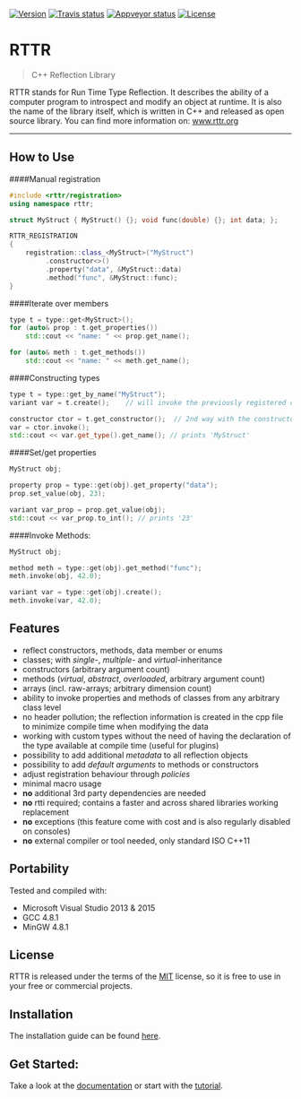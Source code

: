 <a target="_blank" href="https://github.com/rttrorg/rttr/releases/latest">![Version][badge.version]</a> <a target="_blank" href="https://travis-ci.org/rttrorg/rttr">![Travis status][badge.Travis]</a> <a target="_blank" href="https://ci.appveyor.com/project/acki-m/rttr">![Appveyor status][badge.Appveyor]</a> <a target="_blank" href="https://raw.githubusercontent.com/rttrorg/rttr/master/LICENSE.txt">![License][badge.license]</a>

RTTR
====
> C++ Reflection Library

RTTR stands for Run Time Type Reflection. 
It describes the ability of a computer program to introspect and modify an object at runtime. It is also the name of the library itself, which is written in C++ and released as open source library.
You can find more information on: <a target="_blank" href="http://www.rttr.org">www.rttr.org</a>

----------

How to Use
----------

####Manual registration
```cpp
#include <rttr/registration>
using namespace rttr;

struct MyStruct { MyStruct() {}; void func(double) {}; int data; };

RTTR_REGISTRATION
{
    registration::class_<MyStruct>("MyStruct")
         .constructor<>()
         .property("data", &MyStruct::data)
         .method("func", &MyStruct::func);
}
```
####Iterate over members
```cpp
type t = type::get<MyStruct>();
for (auto& prop : t.get_properties())
    std::cout << "name: " << prop.get_name();

for (auto& meth : t.get_methods())
    std::cout << "name: " << meth.get_name();
```

####Constructing types
```cpp
type t = type::get_by_name("MyStruct");
variant var = t.create();    // will invoke the previously registered ctor

constructor ctor = t.get_constructor();  // 2nd way with the constructor class
var = ctor.invoke();
std::cout << var.get_type().get_name(); // prints 'MyStruct'
```

####Set/get properties
```cpp
MyStruct obj;

property prop = type::get(obj).get_property("data");
prop.set_value(obj, 23);

variant var_prop = prop.get_value(obj);
std::cout << var_prop.to_int(); // prints '23'
```

####Invoke Methods:
```cpp
MyStruct obj;

method meth = type::get(obj).get_method("func");
meth.invoke(obj, 42.0);

variant var = type::get(obj).create();
meth.invoke(var, 42.0);
```

Features
---------
- reflect constructors, methods, data member or enums
- classes; with *single*-, *multiple*- and *virtual*-inheritance
- constructors (arbitrary argument count)
- methods (*virtual*, *abstract*, *overloaded*, arbitrary argument count)
- arrays (incl. raw-arrays; arbitrary dimension count)
- ability to invoke properties and methods of classes from any arbitrary class level
- no header pollution; the reflection information is created in the cpp file to minimize compile time when modifying the data
- working with custom types without the need of having the declaration of the type available at compile time (useful for plugins)
- possibility to add additional *metadata* to all reflection objects
- possibility to add *default arguments* to methods or constructors
- adjust registration behaviour through *policies*
- minimal macro usage
- **no** additional 3rd party dependencies are needed
- **no** rtti required; contains a faster and across shared libraries working replacement
- **no** exceptions (this feature come with cost and is also regularly disabled on consoles)
- **no** external compiler or tool needed, only standard ISO C++11

Portability
-----------
Tested and compiled with:
- Microsoft Visual Studio 2013 & 2015
- GCC 4.8.1
- MinGW 4.8.1

License
-------
RTTR is released under the terms of the [MIT](LICENSE.txt) license,
so it is free to use in your free or commercial projects.

Installation
------------
The installation guide can be found [here][rttr.install].


Get Started:
------------
Take a look at the [documentation][rttr.docs] or start with the [tutorial][rttr.tutorial].

<!-- Links -->
[badge.version]: https://badge.fury.io/gh/rttrorg%2Frttr.svg
[badge.Travis]: https://travis-ci.org/rttrorg/rttr.svg?branch=master
[badge.Appveyor]: https://ci.appveyor.com/api/projects/status/github/rttrorg/rttr?svg=true&branch=add-appveyor-ci
[badge.License]: https://img.shields.io/badge/license-MIT-blue.svg
[rttr.docs]: http://www.rttr.org/doc/rttr-0-9-5/classes.html
[rttr.install]: http://www.rttr.org/doc/rttr-0-9-5/building_install_page.html
[rttr.tutorial]: http://www.rttr.org/doc/rttr-0-9-5/tutorial_page.html
